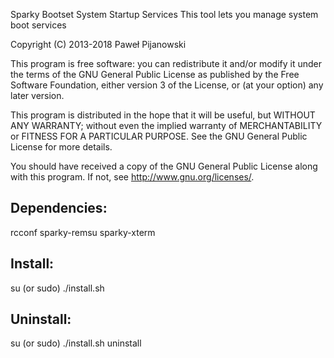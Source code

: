 Sparky Bootset
System Startup Services
This tool lets you manage system boot services

Copyright (C) 2013-2018 Paweł Pijanowski

This program is free software: you can redistribute it and/or modify
it under the terms of the GNU General Public License as published by
the Free Software Foundation, either version 3 of the License, or
(at your option) any later version.

This program is distributed in the hope that it will be useful,
but WITHOUT ANY WARRANTY; without even the implied warranty of
MERCHANTABILITY or FITNESS FOR A PARTICULAR PURPOSE.  See the
GNU General Public License for more details.

You should have received a copy of the GNU General Public License
along with this program.  If not, see <http://www.gnu.org/licenses/>.

Dependencies:
-------------
rcconf
sparky-remsu
sparky-xterm

Install:
-------------
su (or sudo) 
./install.sh

Uninstall:
-------------
su (or sudo)
./install.sh uninstall
